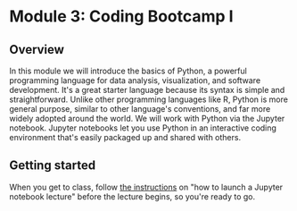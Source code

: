 # Module 3: Coding Bootcamp I

## Overview

In this module we will introduce the basics of Python, a powerful programming language for data analysis, visualization, and software development. It's a great starter language because its syntax is simple and straightforward. Unlike other programming languages like R, Python is more general purpose, similar to other language's conventions, and far more widely adopted around the world. We will work with Python via the Jupyter notebook. Jupyter notebooks let you use Python in an interactive coding environment that's easily packaged up and shared with others.

## Getting started

When you get to class, follow [the instructions](../) on "how to launch a Jupyter notebook lecture" before the lecture begins, so you're ready to go.
